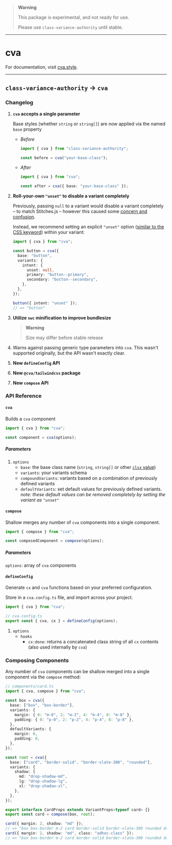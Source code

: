 > **Warning**
>
> This package is experimental, and not ready for use.
>
> Please use `class-variance-authority` until stable.

---

# cva

For documentation, visit [cva.style](https://cva.style).

---

## `class-variance-authority` → `cva`

### Changelog

1. **`cva` accepts a single parameter**

   Base styles (whether `string` or `string[]`) are now applied via the named `base` property

   - _Before_

     ```ts
     import { cva } from "class-variance-authority";

     const before = cva("your-base-class");
     ```

   - _After_

     ```ts
     import { cva } from "cva";

     const after = cva({ base: "your-base-class" });
     ```

2. **Roll-your-own `"unset"` to disable a variant completely**

   Previously, passing `null` to a variant would disable a variant completely – to match Stitches.js – however this caused some [concern and confusion](https://github.com/joe-bell/cva/discussions/97).

   Instead, we recommend setting an explicit `"unset"` option ([similar to the CSS keyword](https://developer.mozilla.org/en-US/docs/Web/CSS/unset)) within your variant:

   ```ts
   import { cva } from "cva";

   const button = cva({
     base: "button",
     variants: {
       intent: {
         unset: null,
         primary: "button--primary",
         secondary: "button--secondary",
       },
     },
   });

   button({ intent: "unset" });
   // => "button"
   ```

3. **Utilize `swc` minification to improve bundlesize**

   > **Warning**
   >
   > Size may differ before stable release

4. Warns against passing generic type parameters into `cva`. This wasn't supported originally, but the API wasn't exactly clear.

5. **New `defineConfig` API**

6. **New `@cva/tailwindcss` package**

7. **New `compose` API**

### API Reference

#### `cva`

Builds a `cva` component

```ts
import { cva } from "cva";

const component = cva(options);
```

##### Parameters

1. `options`
   - `base`: the base class name (`string`, `string[]` or other [`clsx` value](https://github.com/lukeed/clsx#input))
   - `variants`: your variants schema
   - `compoundVariants`: variants based on a combination of previously defined variants
   - `defaultVariants`: set default values for previously defined variants.  
     _note: these default values can be removed completely by setting the variant as `"unset"`_

#### `compose`

Shallow merges any number of `cva` components into a single component.

```ts
import { compose } from "cva";

const composedComponent = compose(options);
```

##### Parameters

`options`: array of `cva` components

#### `defineConfig`

Generate `cx` and `cva` functions based on your preferred configuration.

Store in a `cva.config.ts` file, and import across your project.

```ts
import { cva } from "cva";

// cva.config.ts
export const { cva, cx } = defineConfig(options);
```

1. `options`
   - `hooks`
     - `cx:done`: returns a concatenated class string of all `cx` contents (also used internally by `cva`)

### Composing Components

Any number of `cva` components can be shallow merged into a single component via the `compose` method:

```ts
// components/card.ts
import { cva, compose } from "cva";

const box = cva({
  base: ["box", "box-border"],
  variants: {
    margin: { 0: "m-0", 2: "m-2", 4: "m-4", 8: "m-8" },
    padding: { 0: "p-0", 2: "p-2", 4: "p-4", 8: "p-8" },
  },
  defaultVariants: {
    margin: 0,
    padding: 0,
  },
});

const root = cva({
  base: ["card", "border-solid", "border-slate-300", "rounded"],
  variants: {
    shadow: {
      md: "drop-shadow-md",
      lg: "drop-shadow-lg",
      xl: "drop-shadow-xl",
    },
  },
});

export interface CardProps extends VariantProps<typeof card> {}
export const card = compose(box, root);

card({ margin: 2, shadow: "md" });
// => "box box-border m-2 card border-solid border-slate-300 rounded drop-shadow-md"
card({ margin: 2, shadow: "md", class: "adhoc-class" });
// => "box box-border m-2 card border-solid border-slate-300 rounded drop-shadow-md adhoc-class"
```
